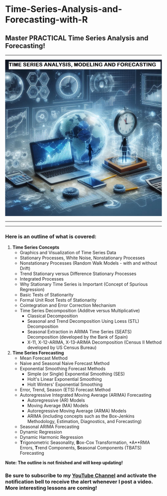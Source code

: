 # Time-Series-Analysis-and-Forecasting-with-R

## Master PRACTICAL Time Series Analysis and Forecasting!

<hr>

![Time Series Cover Photo](https://github.com/elijah-appiah/Time-Series-Analysis-and-Forecasting-with-R/blob/main/Time%20Series%20Analysis%2C%20Modeling%20and%20Forecasting.png)

<hr>
<hr>

### Here is an outline of what is covered:

1. **Time Series Concepts**
   - Graphics and Visualization of Time Series Data
   - Stationary Processes, White Noise, Nonstationary Processes
   - Nonstationary Processes (Random Walk Models - with and without Drift)
   - Trend Stationary versus Difference Stationary Processes
   - Integrated Processes
   - Why Stationary Time Series is Important (Concept of Spurious Regression)
   - Basic Tests of Stationarity
   - Formal Unit Root Tests of Stationarity
   - Cointegration and Error Correction Mechanism
   - Time Series Decomposition (Additve versus Multiplicative)
     - Classical Decomposition
     - Seasonal and Trend Decomposition Using Loess (STL) Decomposition
     - Seasonal Extraction in ARIMA Time Series (SEATS) Decomposition (developed by the Bank of Spain)
     - X-11, X-12-ARIMA, X-13-ARIMA Decomposition (Census II Method developed by US Census Bureau)
2. **Time Series Forecasting**
   - Mean Forecast Method
   - Naive and Seasonal Naive Forecast Method
   - Exponential Smoothing Forecast Methods
     - Simple (or Single) Exponential Smoothing (SES)
     - Holt's Linear Exponential Smoothing
     - Holt Winters' Exponential Smoothing
   - Error, Trend, Season (ETS) Forecast Method
   - Autoregressive Integrated Moving Average (ARIMA) Forecasting
     - Autoregressive (AR) Models
     - Moving Average (MA) Models
     - Autoregressive Moving Average (ARMA) Models
     - ARIMA (including concepts such as the Box-Jenkins Methodology, Estimation, Diagnostics, and Forecasting)
    - Seasonal ARIMA Forecasting
    - Dynamic Regression
    - Dynamic Harmonic Regression
    - **T**rigonometric Seasonality, **B**ox-Cox Transformation, *A**RMA Errors, **T**rend Components, **S**easonal Components (TBATS) Forecasting

**Note: The outline is not finished and will keep updating!**

### Be sure to subscribe to my [YouTube Channel](https://www.youtube.com/c/@ElijahAppiah) and activate the notification bell to receive the alert whenever I post a video. More interesting lessons are coming!
